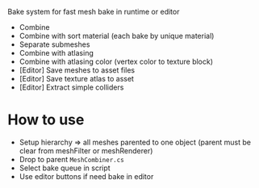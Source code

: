 Bake system for fast mesh bake in runtime or editor
- Combine
- Combine with sort material (each bake by unique material)
- Separate submeshes
- Combine with atlasing
- Combine with atlasing color (vertex color to texture block)
- [Editor] Save meshes to asset files
- [Editor] Save texture atlas to asset
- [Editor] Extract simple colliders


# How to use
- Setup hierarchy => all meshes parented to one object (parent must be clear from meshFilter or meshRenderer)
- Drop to parent `MeshCombiner.cs`
- Select bake queue in script
- Use editor buttons if need bake in editor

